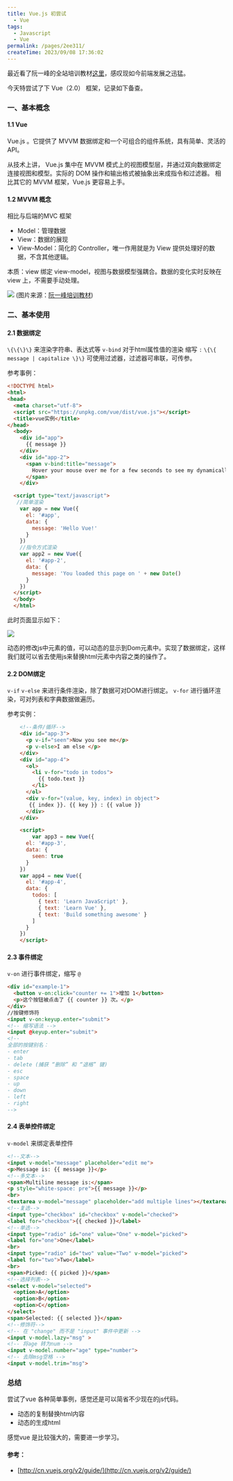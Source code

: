 ```yaml
---
title: Vue.js 初尝试
  - Vue
tags:
  - Javascript
  - Vue
permalink: /pages/2ee311/
createTime: 2023/09/08 17:36:02
---
```


最近看了阮一峰的全站培训教材[这里](https://github.com/ruanyf/jstraining)，感叹现如今前端发展之迅猛。

今天特尝试了下 Vue（2.0） 框架，记录如下备查。


### 一、基本概念

#### 1.1 Vue

Vue.js 。它提供了 MVVM 数据绑定和一个可组合的组件系统，具有简单、灵活的 API。

从技术上讲， Vue.js 集中在 MVVM 模式上的视图模型层，并通过双向数据绑定连接视图和模型。实际的 DOM 操作和输出格式被抽象出来成指令和过滤器。
相比其它的 MVVM 框架，Vue.js 更容易上手。

#### 1.2 MVVM 概念

相比与后端的MVC 框架
- Model：管理数据
- View：数据的展现
- View-Model：简化的 Controller，唯一作用就是为 View 提供处理好的数据，不含其他逻辑。

本质：view 绑定 view-model，视图与数据模型强耦合。数据的变化实时反映在 view 上，不需要手动处理。

![](/imgs/mvvm.png)
(图片来源：[阮一峰培训教材](https://github.com/ruanyf/jstraining/blob/master/docs/images/mvvm.png))

### 二、基本使用

#### 2.1 数据绑定 

``\{\{\}\}`` 来渲染字符串、表达式等
``v-bind`` 对于html属性值的渲染 缩写 `:`
``\{\{ message | capitalize \}\}`` 可使用过滤器，过滤器可串联，可传参。

参考事例：
```html 
<!DOCTYPE html>
<html>
<head>
  <meta charset="utf-8">
  <script src="https://unpkg.com/vue/dist/vue.js"></script>
  <title>vue实例</title>
</head>
  <body>
    <div id="app">
      {{ message }}
    </div>
    <div id="app-2">
      <span v-bind:title="message">
        Hover your mouse over me for a few seconds to see my dynamically bound title!
      </span>
    </div>

  <script type="text/javascript">
   //简单渲染
    var app = new Vue({
      el: '#app',
      data: {
        message: 'Hello Vue!'
      }
    })
    //指令方式渲染
    var app2 = new Vue({
      el: '#app-2',
      data: {
        message: 'You loaded this page on ' + new Date()
      }
    })
  </script>
  </body>
  </html>

```

此时页面显示如下：

![](/imgs/sjbd.png)

动态的修改js中元素的值，可以动态的显示到Dom元素中。实现了数据绑定，这样我们就可以省去使用js来替换html元素中内容之类的操作了。

#### 2.2 DOM绑定

`v-if` `v-else` 来进行条件渲染，除了数据可对DOM进行绑定。
`v-for` 进行循环渲染，可对列表和字典数据做遍历。

参考实例：
```html
    <!--条件/循环-->
    <div id="app-3">
      <p v-if="seen">Now you see me</p>
      <p v-else>I am else </p>
    </div>
    <div id="app-4">
      <ol>
        <li v-for="todo in todos">
          {{ todo.text }}
        </li>
      </ol>
      <div v-for="(value, key, index) in object">
       {{ index }}. {{ key }} : {{ value }}
      </div>
    </div>

    <script>
        var app3 = new Vue({
      el: '#app-3',
      data: {
        seen: true
      }
    })
    var app4 = new Vue({
      el: '#app-4',
      data: {
        todos: [
          { text: 'Learn JavaScript' },
          { text: 'Learn Vue' },
          { text: 'Build something awesome' }
        ]
      }
    })
    </script>
```
#### 2.3 事件绑定

`v-on` 进行事件绑定，缩写 `@`


```html
<div id="example-1">
  <button v-on:click="counter += 1">增加 1</button>
  <p>这个按钮被点击了 {{ counter }} 次。</p>
</div>
//按键修饰符
<input v-on:keyup.enter="submit">
<!-- 缩写语法 -->
<input @keyup.enter="submit">
<!--
全部的按键别名：
- enter
- tab
- delete (捕获 “删除” 和 “退格” 键)
- esc
- space
- up
- down
- left
- right
-->
```

#### 2.4 表单控件绑定

`v-model` 来绑定表单控件

```html
<!--文本-->
<input v-model="message" placeholder="edit me">
<p>Message is: {{ message }}</p>
<!--多文本-->
<span>Multiline message is:</span>
<p style="white-space: pre">{{ message }}</p>
<br>
<textarea v-model="message" placeholder="add multiple lines"></textarea>
<!--复选-->
<input type="checkbox" id="checkbox" v-model="checked">
<label for="checkbox">{{ checked }}</label>
<!--单选-->
<input type="radio" id="one" value="One" v-model="picked">
<label for="one">One</label>
<br>
<input type="radio" id="two" value="Two" v-model="picked">
<label for="two">Two</label>
<br>
<span>Picked: {{ picked }}</span>
<!--选择列表-->
<select v-model="selected">
  <option>A</option>
  <option>B</option>
  <option>C</option>
</select>
<span>Selected: {{ selected }}</span>
<!--修饰符-->
<!-- 在 "change" 而不是 "input" 事件中更新 -->
<input v-model.lazy="msg" >
<!-- 将age 转为num -->
<input v-model.number="age" type="number">
<!-- 去除msg空格 -->
<input v-model.trim="msg">
```

 
### 总结

尝试了vue 各种简单事例，感觉还是可以简省不少现在的js代码。

- 动态的复制替换html内容
- 动态的生成html 

感觉vue 是比较强大的，需要进一步学习。


#### 参考：

* [http://cn.vuejs.org/v2/guide/](http://cn.vuejs.org/v2/guide/)